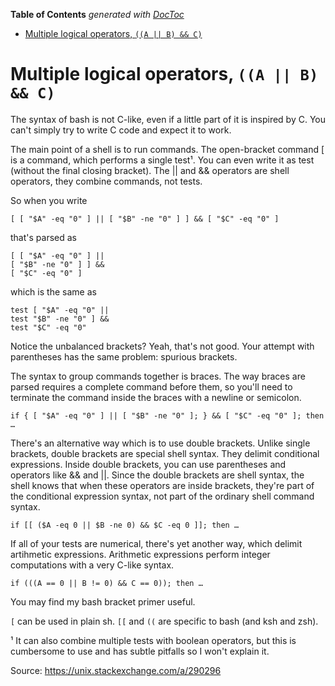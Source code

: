 <!-- START doctoc generated TOC please keep comment here to allow auto update -->
<!-- DON'T EDIT THIS SECTION, INSTEAD RE-RUN doctoc TO UPDATE -->
**Table of Contents**  *generated with [DocToc](https://github.com/thlorenz/doctoc)*

- [Multiple logical operators, `((A || B) && C)`](#multiple-logical-operators-a--b--c)

<!-- END doctoc generated TOC please keep comment here to allow auto update -->

# Multiple logical operators, `((A || B) && C)`

The syntax of bash is not C-like, even if a little part of it is inspired by C. You can't simply try to write C code and expect it to work.

The main point of a shell is to run commands. The open-bracket command [ is a command, which performs a single test¹. You can even write it as test (without the final closing bracket). The || and && operators are shell operators, they combine commands, not tests.

So when you write

```
[ [ "$A" -eq "0" ] || [ "$B" -ne "0" ] ] && [ "$C" -eq "0" ]
```

that's parsed as

```
[ [ "$A" -eq "0" ] ||
[ "$B" -ne "0" ] ] &&
[ "$C" -eq "0" ]
```

which is the same as

```
test [ "$A" -eq "0" ||
test "$B" -ne "0" ] &&
test "$C" -eq "0"
```

Notice the unbalanced brackets? Yeah, that's not good. Your attempt with parentheses has the same problem: spurious brackets.

The syntax to group commands together is braces. The way braces are parsed requires a complete command before them, so you'll need to terminate the command inside the braces with a newline or semicolon.

```
if { [ "$A" -eq "0" ] || [ "$B" -ne "0" ]; } && [ "$C" -eq "0" ]; then …
```
There's an alternative way which is to use double brackets. Unlike single brackets, double brackets are special shell syntax. They delimit conditional expressions. Inside double brackets, you can use parentheses and operators like && and ||. Since the double brackets are shell syntax, the shell knows that when these operators are inside brackets, they're part of the conditional expression syntax, not part of the ordinary shell command syntax.

```
if [[ ($A -eq 0 || $B -ne 0) && $C -eq 0 ]]; then …
```
If all of your tests are numerical, there's yet another way, which delimit artihmetic expressions. Arithmetic expressions perform integer computations with a very C-like syntax.

```
if (((A == 0 || B != 0) && C == 0)); then …
```
You may find my bash bracket primer useful.

`[` can be used in plain sh. `[[` and `((` are specific to bash (and ksh and zsh).

¹ It can also combine multiple tests with boolean operators, but this is cumbersome to use and has subtle pitfalls so I won't explain it.

Source: https://unix.stackexchange.com/a/290296
